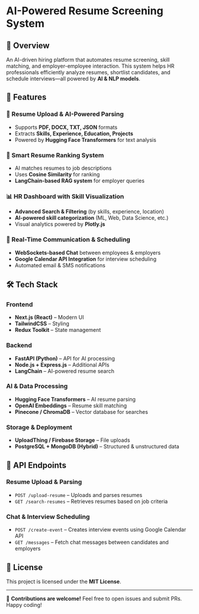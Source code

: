 # AI-Powered Resume Screening System

## 🚀 Overview

An AI-driven hiring platform that automates resume screening, skill matching, and employer-employee interaction. This system helps HR professionals efficiently analyze resumes, shortlist candidates, and schedule interviews—all powered by **AI & NLP models**.

## 🌟 Features

### 📂 Resume Upload & AI-Powered Parsing

- Supports **PDF, DOCX, TXT, JSON** formats
- Extracts **Skills, Experience, Education, Projects**
- Powered by **Hugging Face Transformers** for text analysis

### 🎯 Smart Resume Ranking System

- AI matches resumes to job descriptions
- Uses **Cosine Similarity** for ranking
- **LangChain-based RAG system** for employer queries

### 📊 HR Dashboard with Skill Visualization

- **Advanced Search & Filtering** (by skills, experience, location)
- **AI-powered skill categorization** (ML, Web, Data Science, etc.)
- Visual analytics powered by **Plotly.js**

### 💬 Real-Time Communication & Scheduling

- **WebSockets-based Chat** between employees & employers
- **Google Calendar API Integration** for interview scheduling
- Automated email & SMS notifications

## 🛠️ Tech Stack

### **Frontend**

- **Next.js (React)** – Modern UI
- **TailwindCSS** – Styling
- **Redux Toolkit** – State management

### **Backend**

- **FastAPI (Python)** – API for AI processing
- **Node.js + Express.js** – Additional APIs
- **LangChain** – AI-powered resume search

### **AI & Data Processing**

- **Hugging Face Transformers** – AI resume parsing
- **OpenAI Embeddings** – Resume skill matching
- **Pinecone / ChromaDB** – Vector database for searches

### **Storage & Deployment**

- **UploadThing / Firebase Storage** – File uploads
- **PostgreSQL + MongoDB (Hybrid)** – Structured & unstructured data

## 📌 API Endpoints

### **Resume Upload & Parsing**

- `POST /upload-resume` – Uploads and parses resumes
- `GET /search-resumes` – Retrieves resumes based on job criteria

### **Chat & Interview Scheduling**

- `POST /create-event` – Creates interview events using Google Calendar API
- `GET /messages` – Fetch chat messages between candidates and employers

## 📜 License

This project is licensed under the **MIT License**.

---

🚀 **Contributions are welcome!** Feel free to open issues and submit PRs. Happy coding!
